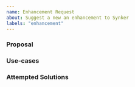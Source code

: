 ```yaml
---
name: Enhancement Request
about: Suggest a new an enhancement to Synker
labels: "enhancement"
---
```


### Proposal
<!--
If you have an idea on how to enhance Synker, please describe it below.
-->

### Use-cases
<!--
In order to properly evaluate the enhancement request, it is necessary to understand
the use-cases for it. Please describe below the _end goal_ you are trying to
achieve that has led you to request this feature.
-->

### Attempted Solutions
<!--
If you have already tried to solve the problem within Synker's existing features
and found a limitation that prevented you from succeeding, please describe it
below.
-->
